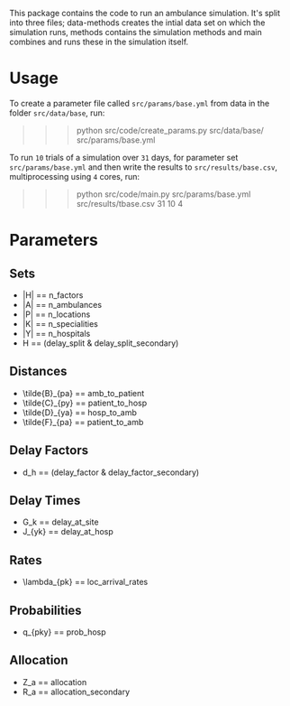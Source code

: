 This package contains the code to run an ambulance simulation. It's split into three files; data-methods creates the intial data set on which the simulation runs, methods contains the simulation methods and main combines and runs these in the simulation itself.


# Usage

To create a parameter file called `src/params/base.yml` from data in the folder `src/data/base`, run:

>>> python src/code/create_params.py src/data/base/ src/params/base.yml

To run `10` trials of a simulation over `31` days, for parameter set `src/params/base.yml` and then write the results to `src/results/base.csv`, multiprocessing using `4` cores, run:

>>> python src/code/main.py src/params/base.yml src/results/tbase.csv 31 10 4


# Parameters
## Sets
+ |H| == n_factors
+ |A| == n_ambulances
+ |P| == n_locations
+ |K| == n_specialities
+ |Y| == n_hospitals
+ H == (delay_split & delay_split_secondary)
## Distances
+ \tilde{B}_{pa} == amb_to_patient
+ \tilde{C}_{py} == patient_to_hosp
+ \tilde{D}_{ya} == hosp_to_amb
+ \tilde{F}_{pa} == patient_to_amb
## Delay Factors
+ d_h == (delay_factor & delay_factor_secondary)
## Delay Times
+ G_k == delay_at_site
+ J_{yk} == delay_at_hosp
## Rates
+ \lambda_{pk} == loc_arrival_rates
## Probabilities
+ q_{pky} == prob_hosp
## Allocation
+ Z_a == allocation
+ R_a == allocation_secondary